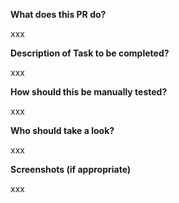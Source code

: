 **What does this PR do?**

xxx

**Description of Task to be completed?**

xxx

**How should this be manually tested?**

xxx

**Who should take a look?**

xxx

**Screenshots (if appropriate)**

xxx